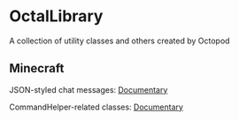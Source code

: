 OctalLibrary
======
A collection of utility classes and others created by Octopod

Minecraft
------
JSON-styled chat messages: [Documentary](src/main/java/com/octopod/util/minecraft/chat/README.md)

CommandHelper-related classes: [Documentary](src/main/java/com/octopod/util/commandhelper/README.md)


